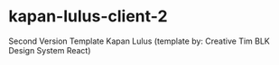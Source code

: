# kapan-lulus-client-2

Second Version Template Kapan Lulus (template by: Creative Tim BLK Design System React)

